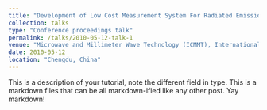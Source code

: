 ```yaml
---
title: "Development of Low Cost Measurement System For Radiated Emission Evaluation"
collection: talks
type: "Conference proceedings talk"
permalink: /talks/2010-05-12-talk-1
venue: "Microwave and Millimeter Wave Technology (ICMMT), International Conference on"
date: 2010-05-12
location: "Chengdu, China"
---
```



This is a description of your tutorial, note the different field in type. This is a markdown files that can be all markdown-ified like any other post. Yay markdown!
